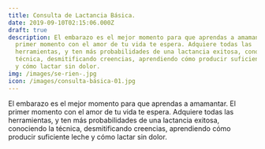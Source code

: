 ```yaml
---
title: Consulta de Lactancia Básica.
date: 2019-09-10T02:15:06.000Z
draft: true
description: El embarazo es el mejor momento para que aprendas a amamantar. El
  primer momento con el amor de tu vida te espera. Adquiere todas las
  herramientas, y ten más probabilidades de una lactancia exitosa, conociendo la
  técnica, desmitificando creencias, aprendiendo cómo producir suficiente leche
  y cómo lactar sin dolor.
img: /images/se-rien-.jpg
icon: /images/consulta-básica-01.jpg
---
```


El embarazo es el mejor momento para que aprendas a amamantar. El primer momento con el amor de tu vida te espera. Adquiere todas las herramientas, y ten más probabilidades de una lactancia exitosa, conociendo la técnica, desmitificando creencias, aprendiendo cómo producir suficiente leche y cómo lactar sin dolor.